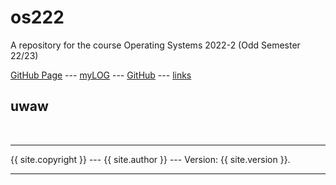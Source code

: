 # os222
A repository for the course Operating Systems 2022-2 (Odd Semester 22/23)

[GitHub Page](https://Heraldoe.github.io/os222/) --- 
[myLOG](TXT/mylog.txt) --- 
[GitHub](https://github.com/Heraldoe/os222/) ---
[links](https://heraldoe.github.io/os222/LINKS/)

## uwaw

<br>
<hr>
{{ site.copyright }} --- {{ site.author }} --- Version: {{ site.version }}.
<hr>
<br>
